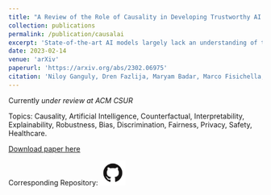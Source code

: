 ```yaml
---
title: "A Review of the Role of Causality in Developing Trustworthy AI Systems"
collection: publications
permalink: /publication/causalai
excerpt: 'State-of-the-art AI models largely lack an understanding of the cause-effect relationship that governs human understanding of the real world. Consequently, these models do not generalize to unseen data, often produce unfair results, and are difficult to interpret. This has led to efforts to improve the trustworthiness aspects of AI models. Recently, causal modeling and inference methods have emerged as powerful tools. This review aims to provide the reader with an overview of causal methods that have been developed to improve the trustworthiness of AI models. We hope that our contribution will motivate future research on causality-based solutions for trustworthy AI.'
date: 2023-02-14
venue: 'arXiv'
paperurl: 'https://arxiv.org/abs/2302.06975'
citation: 'Niloy Ganguly, Dren Fazlija, Maryam Badar, Marco Fisichella, Sandipan Sikdar, Johanna Schrader, Jonas Wallat, Koustav Rudra, Manolis Koubarakis, Gourab K. Patro, Wadhah Zai El Amri, and Wolfgang Nejdl (2023). &quot;A Review of the Role of Causality in Developing Trustworthy AI Systems&quot; <i>arXiv:2302.06975</i>.'
---
```


Currently *under review at ACM CSUR*

Topics: Causality, Artificial Intelligence,  Counterfactual, Interpretability, Explainability, Robustness, Bias, Discrimination, Fairness, Privacy, Safety, Healthcare.

[Download paper here](http://DrenFazlija.github.io/files/causalai.pdf)

Corresponding Repository: [<img src="../images/GitHub-Mark.png" width="50" height="50">](https://github.com/L3S/causality-for-trustworthy-ai)

